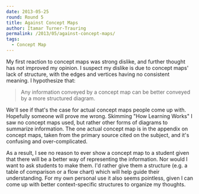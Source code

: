 ```yaml
---
date: 2013-05-25
round: Round 5
title: Against Concept Maps
author: Itamar Turner-Trauring
permalink: /2013/05/against-concept-maps/
tags:
  - Concept Map
---
```

My first reaction to concept maps was strong dislike, and further thought has not improved my opinion. I suspect my dislike is due to concept maps' lack of structure, with the edges and vertices having no consistent meaning. I hypothesize that:

> Any information conveyed by a concept map can be better conveyed by a more structured diagram.

We'll see if that's the case for actual concept maps people come up with. Hopefully someone will prove me wrong. Skimming "How Learning Works" I saw no concept maps used, but rather other forms of diagrams to summarize information. The one actual concept map is in the appendix on concept maps, taken from the primary source cited on the subject, and it's confusing and over-complicated.

As a result, I see no reason to ever show a concept map to a student given that there will be a better way of representing the information. Nor would I want to ask students to make them. I'd rather give them a structure (e.g. a table of comparison or a flow chart) which will help guide their understanding. For my own personal use it also seems pointless, given I can come up with better context-specific structures to organize my thoughts.
